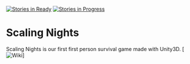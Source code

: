 [![Stories in Ready](https://badge.waffle.io/LovelyFatBearsStudio/Scaling-Nights.png?label=ready&title=Ready)](https://waffle.io/LovelyFatBearsStudio/Scaling-Nights)
[![Stories in Progress](https://badge.waffle.io/LovelyFatBearsStudio/Scaling-Nights.png?label=In%20Progress&title=In%20Progress)](https://waffle.io/LovelyFatBearsStudio/Scaling-Nights)
# Scaling Nights
Scaling Nights is our first first person survival game made with Unity3D.
[![Wiki](https://github.com/LovelyFatBearsStudio/Scaling-Nights/wiki)]
